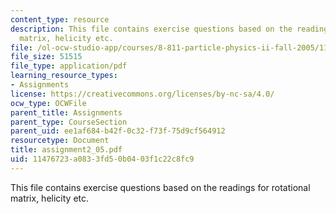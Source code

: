 ```yaml
---
content_type: resource
description: This file contains exercise questions based on the readings for rotational
  matrix, helicity etc.
file: /ol-ocw-studio-app/courses/8-811-particle-physics-ii-fall-2005/11476723a0833fd50b0403f1c22c8fc9_assignment2_05.pdf
file_size: 51515
file_type: application/pdf
learning_resource_types:
- Assignments
license: https://creativecommons.org/licenses/by-nc-sa/4.0/
ocw_type: OCWFile
parent_title: Assignments
parent_type: CourseSection
parent_uid: ee1af684-b42f-0c32-f73f-75d9cf564912
resourcetype: Document
title: assignment2_05.pdf
uid: 11476723-a083-3fd5-0b04-03f1c22c8fc9
---
```

This file contains exercise questions based on the readings for rotational matrix, helicity etc.